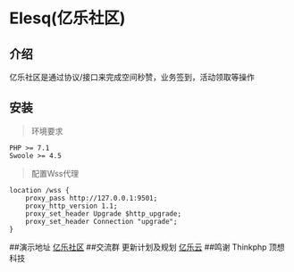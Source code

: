 Elesq(亿乐社区)
===============
## 介绍
亿乐社区是通过协议/接口来完成空间秒赞，业务签到，活动领取等操作
## 安装
>环境要求
~~~
PHP >= 7.1
Swoole >= 4.5
~~~
> 配置Wss代理
~~~
location /wss {
    proxy_pass http://127.0.0.1:9501;
    proxy_http_version 1.1;
    proxy_set_header Upgrade $http_upgrade;
    proxy_set_header Connection "upgrade";
}
~~~

##演示地址
[亿乐社区](https://www.elesq.cn)
##交流群
更新计划及规划 [亿乐云](https://jq.qq.com/?_wv=1027&k=5F72NRX)
##鸣谢
Thinkphp 顶想科技